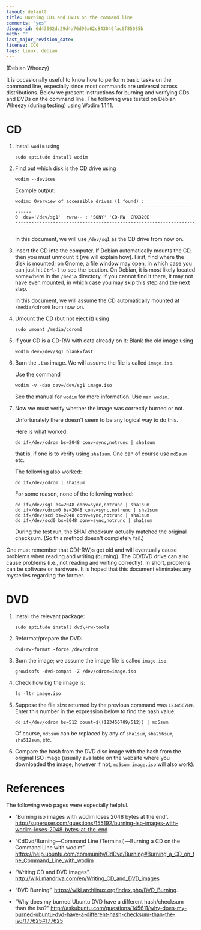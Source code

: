 ```yaml
---
layout: default
title: Burning CDs and DVDs on the command line
comments: "yes"
disqus-id: 6d43002dc29d4a76d90a62c843049fac6f85085b
math: ""
last_major_revision_date: 
license: CC0
tags: linux, debian
---
```

 (Debian Wheezy)

It is occasionally useful to know how to perform basic tasks on the command line, especially since most commands are universal across distributions.
Below we present instructions for burning and verifying CDs and DVDs on the command line.
The following was tested on Debian Wheezy (during testing) using Wodim 1.1.11.

# CD

1. Install `wodim` using

    ~~~~
    sudo aptitude install wodim
    ~~~~

1. Find out which disk is the CD drive using

    ~~~~
    wodim --devices
    ~~~~

    Example output:

    ~~~~
    wodim: Overview of accessible drives (1 found) :
    -------------------------------------------------------------------------
    0  dev='/dev/sg1'  rwrw-- : 'SONY' 'CD-RW  CRX320E'
    -------------------------------------------------------------------------
    ~~~~

    In this document, we will use `/dev/sg1` as the CD drive from now
    on.

1. Insert the CD into the computer.
If Debian automatically mounts the CD, then you must unmount it (we will
explain how).  First, find where the disk is mounted; on Gnome, a file
window may open, in which case you can just hit `Ctrl-l` to see the
location.  On Debian, it is most likely located somewhere in the
`/media` directory.  If you cannot find it there, it may not have even
mounted, in which case you may skip this step and the next step.

    In this document, we will assume the CD automatically mounted at
    `/media/cdrom0` from now on.

1. Umount the CD (but not eject it) using

    ~~~~
    sudo umount /media/cdrom0
    ~~~~

1. If your CD is a CD-RW with data already on it: Blank the old image using

    ~~~~
    wodim dev=/dev/sg1 blank=fast
    ~~~~

1. Burn the `.iso` image. We will assume the file is called `image.iso`.

    Use the command

    ~~~~
    wodim -v -dao dev=/dev/sg1 image.iso
    ~~~~

    See the manual for `wodim` for more information. Use `man wodim`.

1. Now we must verify whether the image was correctly burned or not.

    Unfortunately there doesn't seem to be any logical way to do this.

    Here is what worked:

    ~~~~
    dd if=/dev/cdrom bs=2048 conv=sync,notrunc | sha1sum
    ~~~~

    that is, if one is to verify using `sha1sum`.  One can of course use
    `md5sum` etc.

    The following also worked:

    ~~~~
    dd if=/dev/cdrom | sha1sum
    ~~~~

    For some reason, none of the following worked:

    ~~~~
    dd if=/dev/sg1 bs=2048 conv=sync,notrunc | sha1sum
    dd if=/dev/cdrom0 bs=2048 conv=sync,notrunc | sha1sum
    dd if=/dev/scd bs=2048 conv=sync,notrunc | sha1sum
    dd if=/dev/scd0 bs=2048 conv=sync,notrunc | sha1sum
    ~~~~

    During the test run, the SHA1 checksum actually matched the original
    checksum. (So this method doesn't completely fail.)

One must remember that CD(-RW)s get old and will eventually cause
problems when reading and writing (burning).  The CD/DVD drive can also
cause problems (i.e., not reading and writing correctly).  In short,
problems can be software or hardware.  It is hoped that this document
eliminates any mysteries regarding the former.



# DVD

1. Install the relevant package:

    ~~~~
    sudo aptitude install dvd\+rw-tools
    ~~~~

1. Reformat/prepare the DVD:

    ~~~~
    dvd+rw-format -force /dev/cdrom
    ~~~~

1. Burn the image; we assume the image file is called `image.iso`:

    ~~~~
    growisofs -dvd-compat -Z /dev/cdrom=image.iso
    ~~~~

1. Check how big the image is:

    ~~~~
    ls -ltr image.iso
    ~~~~

1. Suppose the file size returned by the previous command was `123456789`.
Enter this number in the expression below to find the hash value:

    ~~~~
    dd if=/dev/cdrom bs=512 count=$((123456789/512)) | md5sum
    ~~~~

    Of course, `md5sum` can be replaced by any of `sha1sum`, `sha256sum`, `sha512sum`, etc.

1. Compare the hash from the DVD disc image with the hash from the original ISO image (usually available on the website where you downloaded the image; however if not, `md5sum image.iso` will also work).

# References

The following web pages were especially helpful.

- “Burning iso images with wodim loses 2048 bytes at the end”.
<http://superuser.com/questions/155192/burning-iso-images-with-wodim-loses-2048-bytes-at-the-end>

- “CdDvd/Burning—Command Line (Terminal)—Burning a CD on the Command Line with wodim”.
<https://help.ubuntu.com/community/CdDvd/Burning#Burning_a_CD_on_the_Command_Line_with_wodim>

- “Writing CD and DVD images”.
<http://wiki.mandriva.com/en/Writing_CD_and_DVD_images>

- “DVD Burning”.
<https://wiki.archlinux.org/index.php/DVD_Burning>.

- “Why does my burned Ubuntu DVD have a different hash/checksum than the iso?”
<http://askubuntu.com/questions/145611/why-does-my-burned-ubuntu-dvd-have-a-different-hash-checksum-than-the-iso/177625#177625>
